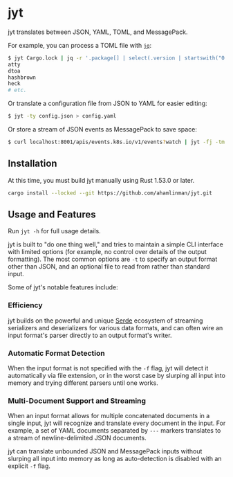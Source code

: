 # jyt

jyt translates between JSON, YAML, TOML, and MessagePack.

For example, you can process a TOML file with [`jq`][jq]:

```sh
$ jyt Cargo.lock | jq -r '.package[] | select(.version | startswith("0.")).name'
atty
dtoa
hashbrown
heck
# etc.
```

Or translate a configuration file from JSON to YAML for easier editing:

```sh
$ jyt -ty config.json > config.yaml
```

Or store a stream of JSON events as MessagePack to save space:

```sh
$ curl localhost:8001/apis/events.k8s.io/v1/events?watch | jyt -fj -tm > events.msgpack
```

## Installation

At this time, you must build jyt manually using Rust 1.53.0 or later.

```sh
cargo install --locked --git https://github.com/ahamlinman/jyt.git
```

## Usage and Features

Run `jyt -h` for full usage details.

jyt is built to "do one thing well," and tries to maintain a simple CLI
interface with limited options (for example, no control over details of the
output formatting). The most common options are `-t` to specify an output format
other than JSON, and an optional file to read from rather than standard input.

Some of jyt's notable features include:

### Efficiency

jyt builds on the powerful and unique [Serde][serde] ecosystem of streaming
serializers and deserializers for various data formats, and can often wire an
input format's parser directly to an output format's writer.

### Automatic Format Detection

When the input format is not specified with the `-f` flag, jyt will detect it
automatically via file extension, or in the worst case by slurping all input
into memory and trying different parsers until one works.

### Multi-Document Support and Streaming

When an input format allows for multiple concatenated documents in a single
input, jyt will recognize and translate every document in the input. For
example, a set of YAML documents separated by `---` markers translates to a
stream of newline-delimited JSON documents.

jyt can translate unbounded JSON and MessagePack inputs without slurping all
input into memory as long as auto-detection is disabled with an explicit `-f`
flag.

[jq]: https://stedolan.github.io/jq/
[serde]: https://serde.rs/
